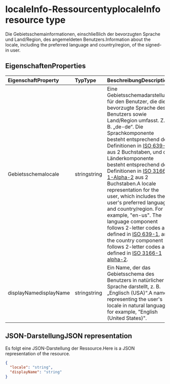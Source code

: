 # <a name="localeinfo-resource-type"></a><span data-ttu-id="7f978-101">localeInfo-Ressourcentyp</span><span class="sxs-lookup"><span data-stu-id="7f978-101">localeInfo resource type</span></span>

<span data-ttu-id="7f978-102">Die Gebietsschemainformationen, einschließlich der bevorzugten Sprache und Land/Region, des angemeldeten Benutzers.</span><span class="sxs-lookup"><span data-stu-id="7f978-102">Information about the locale, including the preferred language and country/region, of the signed-in user.</span></span>


## <a name="properties"></a><span data-ttu-id="7f978-103">Eigenschaften</span><span class="sxs-lookup"><span data-stu-id="7f978-103">Properties</span></span>
| <span data-ttu-id="7f978-104">Eigenschaft</span><span class="sxs-lookup"><span data-stu-id="7f978-104">Property</span></span>     | <span data-ttu-id="7f978-105">Typ</span><span class="sxs-lookup"><span data-stu-id="7f978-105">Type</span></span>   |<span data-ttu-id="7f978-106">Beschreibung</span><span class="sxs-lookup"><span data-stu-id="7f978-106">Description</span></span>|
|:---------------|:--------|:----------|
|<span data-ttu-id="7f978-107">Gebietsschema</span><span class="sxs-lookup"><span data-stu-id="7f978-107">locale</span></span>|<span data-ttu-id="7f978-108">string</span><span class="sxs-lookup"><span data-stu-id="7f978-108">string</span></span>|<span data-ttu-id="7f978-p101">Eine Gebietsschemadarstellung für den Benutzer, die die bevorzugte Sprache des Benutzers sowie Land/Region umfasst. Z. B. „de-de“. Die Sprachkomponente besteht entsprechend der Definitionen in [ISO 639-1](https://www.iso.org/iso/home/standards/language_codes.htm) aus 2 Buchstaben, und die Länderkomponente besteht entsprechend der Definitionen in [ISO 3166-1-Alpha-2](https://www.iso.org/iso/country_codes.htm) aus 2 Buchstaben.</span><span class="sxs-lookup"><span data-stu-id="7f978-p101">A locale representation for the user, which includes the user's preferred language and country/region. For example, "en-us". The language component follows 2-letter codes as defined in [ISO 639-1](https://www.iso.org/iso/home/standards/language_codes.htm), and the country component follows 2-letter codes as defined in [ISO 3166-1 alpha-2](https://www.iso.org/iso/country_codes.htm).</span></span>|
|<span data-ttu-id="7f978-112">displayName</span><span class="sxs-lookup"><span data-stu-id="7f978-112">displayName</span></span>|<span data-ttu-id="7f978-113">string</span><span class="sxs-lookup"><span data-stu-id="7f978-113">string</span></span>|<span data-ttu-id="7f978-114">Ein Name, der das Gebietsschema des Benutzers in natürlicher Sprache darstellt, z. B. „Englisch (USA)“.</span><span class="sxs-lookup"><span data-stu-id="7f978-114">A name representing the user's locale in natural language, for example, "English (United States)".</span></span>|

## <a name="json-representation"></a><span data-ttu-id="7f978-115">JSON-Darstellung</span><span class="sxs-lookup"><span data-stu-id="7f978-115">JSON representation</span></span>

<span data-ttu-id="7f978-116">Es folgt eine JSON-Darstellung der Ressource.</span><span class="sxs-lookup"><span data-stu-id="7f978-116">Here is a JSON representation of the resource.</span></span>

<!-- {
  "blockType": "resource",
  "optionalProperties": [

  ],
  "@odata.type": "microsoft.graph.localeInfo"
}-->

```json
{
  "locale": "string",
  "displayName": "string"
}

```

<!-- uuid: 8fcb5dbc-d5aa-4681-8e31-b001d5168d79
2015-10-25 14:57:30 UTC -->
<!-- {
  "type": "#page.annotation",
  "description": "localeInfo resource",
  "keywords": "",
  "section": "documentation",
  "tocPath": ""
}-->